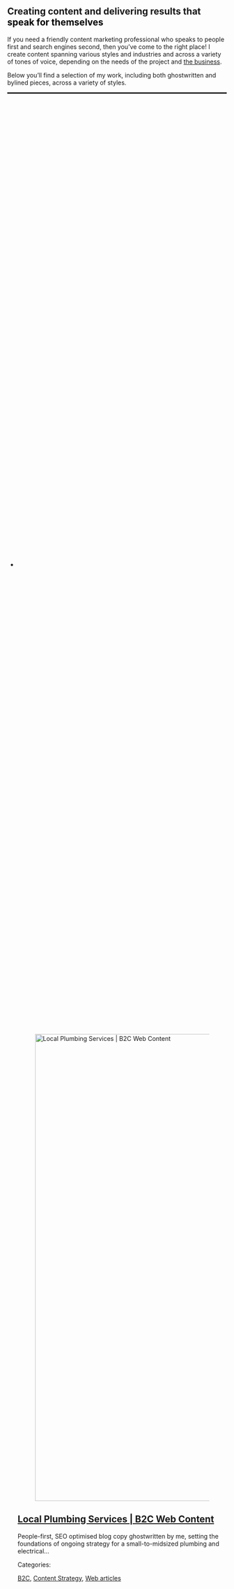 <main class="wp-block-group is-layout-flow wp-block-group-is-layout-flow"><div class="entry-content alignfull wp-block-post-content has-global-padding is-layout-constrained wp-block-post-content-is-layout-constrained"><div class="wp-block-columns is-layout-flex wp-container-core-columns-is-layout-1 wp-block-columns-is-layout-flex"><div class="wp-block-column is-layout-flow wp-block-column-is-layout-flow" style="flex-basis:100%"><div class="wp-block-group is-layout-flow wp-block-group-is-layout-flow"><h2 class="wp-block-heading">Creating content and delivering results that <strong><mark style="background-color:rgba(0, 0, 0, 0)" class="has-inline-color has-custom-color-3-color">speak for themselves</mark></strong></h2><p>If you need a friendly content marketing professional  who speaks to people first and search engines second, then you’ve come to the right place! I create content spanning various styles and industries and across a variety of tones of voice, depending on the needs of the project and <a href="#contact">the business</a>.</p><p>Below you’ll find a selection of my work, including both ghostwritten and bylined pieces, across a variety of styles.</p><hr style="height:3px;" class="wp-block-separator has-text-color has-secondary-color has-alpha-channel-opacity has-secondary-background-color has-background is-style-wide"></div></div></div><div style="--tw-gap-y:48px;" class="wp-block-query alignwide animated fadeIn slower flex-list has-global-padding is-layout-constrained wp-block-query-is-layout-constrained tw-custom-gap"><ul class="is-flex-container columns-3 alignwide wp-block-post-template is-layout-flow wp-block-post-template-is-layout-flow"><li class="wp-block-post post-1408 post type-post status-publish format-standard has-post-thumbnail hentry category-b2c category-content-strategy category-articles-b2c tag-b2c tag-ritz-plumbing-electrical tag-content"><div class="wp-block-column equal-columns is-layout-flow wp-block-group-is-layout-flow"><figure class="tw-img-ratio-3-2 is-style-default wp-block-post-featured-image"><a href="https://web.archive.org/web/20240421074020/https://coreyhatton.au/portfolio/local-plumbing-blog/" target="_self"><img fetchpriority="high" decoding="async" width="1536" height="1069" src="data:image/gif;base64,R0lGODlhAQABAIAAAAAAAP///yH5BAEAAAAALAAAAAABAAEAAAIBRAA7" data-src="https://web.archive.org/web/20240421074020/https://coreyhatton.au/wp-content/uploads/2023/01/RA85.061-1536x1069-1.webp" class="attachment-post-thumbnail size-post-thumbnail not-transparent wp-post-image lazyload" alt="Local Plumbing Services | B2C Web Content" style="--dominant-color: #becdd3;object-fit:cover;" data-srcset="https://web.archive.org/web/20240421074020im_/https://coreyhatton.au/wp-content/uploads/2023/01/RA85.061-1536x1069-1.webp 1536w, https://web.archive.org/web/20240421074020im_/https://coreyhatton.au/wp-content/uploads/2023/01/RA85.061-1536x1069-1-300x209.webp 300w, https://web.archive.org/web/20240421074020im_/https://coreyhatton.au/wp-content/uploads/2023/01/RA85.061-1536x1069-1-1024x713.webp 1024w, https://web.archive.org/web/20240421074020im_/https://coreyhatton.au/wp-content/uploads/2023/01/RA85.061-1536x1069-1-768x535.webp 768w" sizes="(max-width: 1536px) 100vw, 1536px" data-has-transparency="false" data-dominant-color="becdd3"><noscript><img decoding="async" width="1536" height="1069" src="data:image/gif;base64,R0lGODlhAQABAIAAAAAAAP///yH5BAEAAAAALAAAAAABAAEAAAIBRAA7" data-src="https://web.archive.org/web/20240421074020/https://coreyhatton.au/wp-content/uploads/2023/01/RA85.061-1536x1069-1.webp" class="attachment-post-thumbnail size-post-thumbnail not-transparent wp-post-image lazyload lazyload" alt="Local Plumbing Services | B2C Web Content" style="--dominant-color: #becdd3;object-fit:cover;" data-srcset="https://web.archive.org/web/20240421074020im_/https://coreyhatton.au/wp-content/uploads/2023/01/RA85.061-1536x1069-1.webp 1536w, https://web.archive.org/web/20240421074020im_/https://coreyhatton.au/wp-content/uploads/2023/01/RA85.061-1536x1069-1-300x209.webp 300w, https://web.archive.org/web/20240421074020im_/https://coreyhatton.au/wp-content/uploads/2023/01/RA85.061-1536x1069-1-1024x713.webp 1024w, https://web.archive.org/web/20240421074020im_/https://coreyhatton.au/wp-content/uploads/2023/01/RA85.061-1536x1069-1-768x535.webp 768w" sizes="(max-width: 1536px) 100vw, 1536px" data-has-transparency="false" data-dominant-color="becdd3"/><noscript><img decoding="async" width="1536" height="1069" src="https://web.archive.org/web/20240421074020im_/https://coreyhatton.au/wp-content/uploads/2023/01/RA85.061-1536x1069-1.webp" class="attachment-post-thumbnail size-post-thumbnail not-transparent wp-post-image lazyload lazyload" alt="Local Plumbing Services | B2C Web Content" style="--dominant-color: #becdd3;object-fit:cover;" srcset="https://web.archive.org/web/20240421074020im_/https://coreyhatton.au/wp-content/uploads/2023/01/RA85.061-1536x1069-1.webp 1536w, https://web.archive.org/web/20240421074020im_/https://coreyhatton.au/wp-content/uploads/2023/01/RA85.061-1536x1069-1-300x209.webp 300w, https://web.archive.org/web/20240421074020im_/https://coreyhatton.au/wp-content/uploads/2023/01/RA85.061-1536x1069-1-1024x713.webp 1024w, https://web.archive.org/web/20240421074020im_/https://coreyhatton.au/wp-content/uploads/2023/01/RA85.061-1536x1069-1-768x535.webp 768w" sizes="(max-width: 1536px) 100vw, 1536px" data-has-transparency="false" data-dominant-color="becdd3"/></noscript></a></figure><div class="wp-block-group m2 is-layout-flow wp-block-group-is-layout-flow"><div class="wp-block-column is-layout-flow wp-block-group-is-layout-flow"><h2 class="tw-link-hover-underline wp-block-post-title has-large-font-size"><a href="https://web.archive.org/web/20240421074020/https://coreyhatton.au/portfolio/local-plumbing-blog/" target="_self">Local Plumbing Services | B2C Web Content</a></h2><div class="wp-block-post-excerpt"><p class="wp-block-post-excerpt__excerpt">People-first, SEO optimised blog copy ghostwritten by me, setting the foundations of ongoing strategy for a small-to-midsized plumbing and electrical…</p></div></div><div class="wp-block-group has-small-font-size bottom is-layout-flex wp-container-core-group-is-layout-9 wp-block-group-is-layout-flex"><p>Categories:</p><div class="taxonomy-category tw-link-hover-underline wp-block-post-terms"><a href="https://web.archive.org/web/20240421074020/https://coreyhatton.au/portfolio/category/b2c/" rel="tag">B2C</a><span class="wp-block-post-terms__separator">, </span><a href="https://web.archive.org/web/20240421074020/https://coreyhatton.au/portfolio/category/content-strategy/" rel="tag">Content Strategy</a><span class="wp-block-post-terms__separator">, </span><a href="https://web.archive.org/web/20240421074020/https://coreyhatton.au/portfolio/category/b2c/articles-b2c/" rel="tag">Web articles</a></div></div></div></div></li><li class="wp-block-post post-1424 post type-post status-publish format-standard has-post-thumbnail hentry category-content-strategy category-personal-blogs tag-personal"><div class="wp-block-column equal-columns is-layout-flow wp-block-group-is-layout-flow"><figure class="tw-img-ratio-3-2 is-style-default wp-block-post-featured-image"><a href="https://web.archive.org/web/20240421074020/https://coreyhatton.au/portfolio/ai-writing-blog/" target="_self"><img decoding="async" width="723" height="720" src="data:image/gif;base64,R0lGODlhAQABAIAAAAAAAP///yH5BAEAAAAALAAAAAABAAEAAAIBRAA7" data-src="https://web.archive.org/web/20240421074020/https://coreyhatton.au/wp-content/uploads/2023/01/Ai-hotpot.webp" class="attachment-post-thumbnail size-post-thumbnail not-transparent wp-post-image lazyload" alt="AI Writing and Writers | Personal Blog Article" style="--dominant-color: #656b6c;object-fit:cover;" data-srcset="https://web.archive.org/web/20240421074020im_/https://coreyhatton.au/wp-content/uploads/2023/01/Ai-hotpot.webp 723w, https://web.archive.org/web/20240421074020im_/https://coreyhatton.au/wp-content/uploads/2023/01/Ai-hotpot-300x300.webp 300w, https://web.archive.org/web/20240421074020im_/https://coreyhatton.au/wp-content/uploads/2023/01/Ai-hotpot-150x150.webp 150w" sizes="(max-width: 723px) 100vw, 723px" data-has-transparency="false" data-dominant-color="656b6c"><noscript><img decoding="async" width="723" height="720" src="data:image/gif;base64,R0lGODlhAQABAIAAAAAAAP///yH5BAEAAAAALAAAAAABAAEAAAIBRAA7" data-src="https://web.archive.org/web/20240421074020/https://coreyhatton.au/wp-content/uploads/2023/01/Ai-hotpot.webp" class="attachment-post-thumbnail size-post-thumbnail not-transparent wp-post-image lazyload lazyload" alt="AI Writing and Writers | Personal Blog Article" style="--dominant-color: #656b6c;object-fit:cover;" data-srcset="https://web.archive.org/web/20240421074020im_/https://coreyhatton.au/wp-content/uploads/2023/01/Ai-hotpot.webp 723w, https://web.archive.org/web/20240421074020im_/https://coreyhatton.au/wp-content/uploads/2023/01/Ai-hotpot-300x300.webp 300w, https://web.archive.org/web/20240421074020im_/https://coreyhatton.au/wp-content/uploads/2023/01/Ai-hotpot-150x150.webp 150w" sizes="(max-width: 723px) 100vw, 723px" data-has-transparency="false" data-dominant-color="656b6c"/><noscript><img decoding="async" width="723" height="720" src="https://web.archive.org/web/20240421074020im_/https://coreyhatton.au/wp-content/uploads/2023/01/Ai-hotpot.webp" class="attachment-post-thumbnail size-post-thumbnail not-transparent wp-post-image lazyload lazyload" alt="AI Writing and Writers | Personal Blog Article" style="--dominant-color: #656b6c;object-fit:cover;" srcset="https://web.archive.org/web/20240421074020im_/https://coreyhatton.au/wp-content/uploads/2023/01/Ai-hotpot.webp 723w, https://web.archive.org/web/20240421074020im_/https://coreyhatton.au/wp-content/uploads/2023/01/Ai-hotpot-300x300.webp 300w, https://web.archive.org/web/20240421074020im_/https://coreyhatton.au/wp-content/uploads/2023/01/Ai-hotpot-150x150.webp 150w" sizes="(max-width: 723px) 100vw, 723px" data-has-transparency="false" data-dominant-color="656b6c"/></noscript></a></figure><div class="wp-block-group m2 is-layout-flow wp-block-group-is-layout-flow"><div class="wp-block-column is-layout-flow wp-block-group-is-layout-flow"><h2 class="tw-link-hover-underline wp-block-post-title has-large-font-size"><a href="https://web.archive.org/web/20240421074020/https://coreyhatton.au/portfolio/ai-writing-blog/" target="_self">AI Writing and Writers | Personal Blog Article</a></h2><div class="wp-block-post-excerpt"><p class="wp-block-post-excerpt__excerpt">Thoughts on the use of AI writers, GPT-led writing tools and the role of the content writer in the approaching…</p></div></div><div class="wp-block-group has-small-font-size bottom is-layout-flex wp-container-core-group-is-layout-13 wp-block-group-is-layout-flex"><p>Categories:</p><div class="taxonomy-category tw-link-hover-underline wp-block-post-terms"><a href="https://web.archive.org/web/20240421074020/https://coreyhatton.au/portfolio/category/content-strategy/" rel="tag">Content Strategy</a><span class="wp-block-post-terms__separator">, </span><a href="https://web.archive.org/web/20240421074020/https://coreyhatton.au/portfolio/category/personal-blogs/" rel="tag">Personal blogs</a></div></div></div></div></li><li class="wp-block-post post-3579 post type-post status-publish format-standard has-post-thumbnail hentry category-b2c category-articles-b2c"><div class="wp-block-column equal-columns is-layout-flow wp-block-group-is-layout-flow"><figure class="tw-img-ratio-3-2 is-style-default wp-block-post-featured-image"><a href="https://web.archive.org/web/20240421074020/https://coreyhatton.au/portfolio/boutique-fashion-e-store-b2c-web-content/" target="_self"><img decoding="async" width="750" height="1000" src="data:image/gif;base64,R0lGODlhAQABAIAAAAAAAP///yH5BAEAAAAALAAAAAABAAEAAAIBRAA7" data-src="https://web.archive.org/web/20240421074020/https://coreyhatton.au/wp-content/uploads/2023/02/IMG_0589_2_750x.webp" class="attachment-post-thumbnail size-post-thumbnail not-transparent wp-post-image lazyload" alt="Boutique Fashion e-Store | B2C Web Content" style="--dominant-color: #8caabb;object-fit:cover;" data-srcset="https://web.archive.org/web/20240421074020im_/https://coreyhatton.au/wp-content/uploads/2023/02/IMG_0589_2_750x.webp 750w, https://web.archive.org/web/20240421074020im_/https://coreyhatton.au/wp-content/uploads/2023/02/IMG_0589_2_750x-225x300.webp 225w" sizes="(max-width: 750px) 100vw, 750px" data-has-transparency="false" data-dominant-color="8caabb"><noscript><img decoding="async" width="750" height="1000" src="data:image/gif;base64,R0lGODlhAQABAIAAAAAAAP///yH5BAEAAAAALAAAAAABAAEAAAIBRAA7" data-src="https://web.archive.org/web/20240421074020/https://coreyhatton.au/wp-content/uploads/2023/02/IMG_0589_2_750x.webp" class="attachment-post-thumbnail size-post-thumbnail not-transparent wp-post-image lazyload lazyload" alt="Boutique Fashion e-Store | B2C Web Content" style="--dominant-color: #8caabb;object-fit:cover;" data-srcset="https://web.archive.org/web/20240421074020im_/https://coreyhatton.au/wp-content/uploads/2023/02/IMG_0589_2_750x.webp 750w, https://web.archive.org/web/20240421074020im_/https://coreyhatton.au/wp-content/uploads/2023/02/IMG_0589_2_750x-225x300.webp 225w" sizes="(max-width: 750px) 100vw, 750px" data-has-transparency="false" data-dominant-color="8caabb"/><noscript><img decoding="async" width="750" height="1000" src="https://web.archive.org/web/20240421074020im_/https://coreyhatton.au/wp-content/uploads/2023/02/IMG_0589_2_750x.webp" class="attachment-post-thumbnail size-post-thumbnail not-transparent wp-post-image lazyload lazyload" alt="Boutique Fashion e-Store | B2C Web Content" style="--dominant-color: #8caabb;object-fit:cover;" srcset="https://web.archive.org/web/20240421074020im_/https://coreyhatton.au/wp-content/uploads/2023/02/IMG_0589_2_750x.webp 750w, https://web.archive.org/web/20240421074020im_/https://coreyhatton.au/wp-content/uploads/2023/02/IMG_0589_2_750x-225x300.webp 225w" sizes="(max-width: 750px) 100vw, 750px" data-has-transparency="false" data-dominant-color="8caabb"/></noscript></a></figure><div class="wp-block-group m2 is-layout-flow wp-block-group-is-layout-flow"><div class="wp-block-column is-layout-flow wp-block-group-is-layout-flow"><h2 class="tw-link-hover-underline wp-block-post-title has-large-font-size"><a href="https://web.archive.org/web/20240421074020/https://coreyhatton.au/portfolio/boutique-fashion-e-store-b2c-web-content/" target="_self">Boutique Fashion e-Store | B2C Web Content</a></h2><div class="wp-block-post-excerpt"><p class="wp-block-post-excerpt__excerpt">This sample was written for a boutique fashion startup focusing on local travel in Western Australia. This particular piece of…</p></div></div><div class="wp-block-group has-small-font-size bottom is-layout-flex wp-container-core-group-is-layout-17 wp-block-group-is-layout-flex"><p>Categories:</p><div class="taxonomy-category tw-link-hover-underline wp-block-post-terms"><a href="https://web.archive.org/web/20240421074020/https://coreyhatton.au/portfolio/category/b2c/" rel="tag">B2C</a><span class="wp-block-post-terms__separator">, </span><a href="https://web.archive.org/web/20240421074020/https://coreyhatton.au/portfolio/category/b2c/articles-b2c/" rel="tag">Web articles</a></div></div></div></div></li><li class="wp-block-post post-3586 post type-post status-publish format-standard has-post-thumbnail hentry category-academic category-content-strategy"><div class="wp-block-column equal-columns is-layout-flow wp-block-group-is-layout-flow"><figure class="tw-img-ratio-3-2 is-style-default wp-block-post-featured-image"><a href="https://web.archive.org/web/20240421074020/https://coreyhatton.au/portfolio/value-co-creation-academic-publication/" target="_self"><img decoding="async" width="425" height="307" src="data:image/gif;base64,R0lGODlhAQABAIAAAAAAAP///yH5BAEAAAAALAAAAAABAAEAAAIBRAA7" data-src="https://web.archive.org/web/20240421074020/https://coreyhatton.au/wp-content/uploads/2023/02/8eec5b5b-ccd5-431d-82cd-964e30cf94ec-e1675749030490.png" class="attachment-post-thumbnail size-post-thumbnail wp-post-image lazyload" alt="Value Co-Creation | Academic Publication" style="object-fit:cover;" data-srcset="https://web.archive.org/web/20240421074020im_/https://coreyhatton.au/wp-content/uploads/2023/02/8eec5b5b-ccd5-431d-82cd-964e30cf94ec-e1675749030490.png 425w, https://web.archive.org/web/20240421074020im_/https://coreyhatton.au/wp-content/uploads/2023/02/8eec5b5b-ccd5-431d-82cd-964e30cf94ec-e1675749030490-300x217.png 300w" sizes="(max-width: 425px) 100vw, 425px"><noscript><img decoding="async" width="425" height="307" src="data:image/gif;base64,R0lGODlhAQABAIAAAAAAAP///yH5BAEAAAAALAAAAAABAAEAAAIBRAA7" data-src="https://web.archive.org/web/20240421074020/https://coreyhatton.au/wp-content/uploads/2023/02/8eec5b5b-ccd5-431d-82cd-964e30cf94ec-e1675749030490.png" class="attachment-post-thumbnail size-post-thumbnail wp-post-image lazyload lazyload" alt="Value Co-Creation | Academic Publication" style="object-fit:cover;" data-srcset="https://web.archive.org/web/20240421074020im_/https://coreyhatton.au/wp-content/uploads/2023/02/8eec5b5b-ccd5-431d-82cd-964e30cf94ec-e1675749030490.png 425w, https://web.archive.org/web/20240421074020im_/https://coreyhatton.au/wp-content/uploads/2023/02/8eec5b5b-ccd5-431d-82cd-964e30cf94ec-e1675749030490-300x217.png 300w" sizes="(max-width: 425px) 100vw, 425px"/><noscript><img decoding="async" width="425" height="307" src="https://web.archive.org/web/20240421074020im_/https://coreyhatton.au/wp-content/uploads/2023/02/8eec5b5b-ccd5-431d-82cd-964e30cf94ec-e1675749030490.png" class="attachment-post-thumbnail size-post-thumbnail wp-post-image lazyload lazyload" alt="Value Co-Creation | Academic Publication" style="object-fit:cover;" srcset="https://web.archive.org/web/20240421074020im_/https://coreyhatton.au/wp-content/uploads/2023/02/8eec5b5b-ccd5-431d-82cd-964e30cf94ec-e1675749030490.png 425w, https://web.archive.org/web/20240421074020im_/https://coreyhatton.au/wp-content/uploads/2023/02/8eec5b5b-ccd5-431d-82cd-964e30cf94ec-e1675749030490-300x217.png 300w" sizes="(max-width: 425px) 100vw, 425px"/></noscript></a></figure><div class="wp-block-group m2 is-layout-flow wp-block-group-is-layout-flow"><div class="wp-block-column is-layout-flow wp-block-group-is-layout-flow"><h2 class="tw-link-hover-underline wp-block-post-title has-large-font-size"><a href="https://web.archive.org/web/20240421074020/https://coreyhatton.au/portfolio/value-co-creation-academic-publication/" target="_self">Value Co-Creation | Academic Publication</a></h2><div class="wp-block-post-excerpt"><p class="wp-block-post-excerpt__excerpt">Co-written following the completion of my Honours thesis at the University of Western Australia, this paper explores links between the…</p></div></div><div class="wp-block-group has-small-font-size bottom is-layout-flex wp-container-core-group-is-layout-21 wp-block-group-is-layout-flex"><p>Categories:</p><div class="taxonomy-category tw-link-hover-underline wp-block-post-terms"><a href="https://web.archive.org/web/20240421074020/https://coreyhatton.au/portfolio/category/academic/" rel="tag">Academic</a><span class="wp-block-post-terms__separator">, </span><a href="https://web.archive.org/web/20240421074020/https://coreyhatton.au/portfolio/category/content-strategy/" rel="tag">Content Strategy</a></div></div></div></div></li></ul></div><hr style="height:3px;" class="wp-block-separator has-text-color has-secondary-color has-alpha-channel-opacity has-secondary-background-color has-background is-style-wide"><div class="wp-block-group alignfull bg1 fadeIn has-primary-background-color has-background has-global-padding is-layout-constrained wp-block-group-is-layout-constrained" style="border-top-color:var(--wp--preset--color--custom-color-2);border-top-width:7px;border-bottom-color:var(--wp--preset--color--custom-color-2);border-bottom-width:7px;padding-top:var(--wp--preset--spacing--40);padding-right:var(--wp--preset--spacing--30);padding-bottom:var(--wp--preset--spacing--40);padding-left:var(--wp--preset--spacing--30)"><div class="wp-block-group hover-zoom tw-rounded animated fadeIn delay-100ms testimonial has-tertiary-background-color has-background tw-shadow has-global-padding is-layout-constrained wp-container-core-group-is-layout-25 wp-block-group-is-layout-constrained" style="padding-top:var(--wp--preset--spacing--30);padding-right:var(--wp--preset--spacing--30);padding-bottom:var(--wp--preset--spacing--30);padding-left:var(--wp--preset--spacing--30)"><p class="has-text-align-center has-large-font-size">“You’re doing an absolute stellar job with us&nbsp;Corey, there’s no doubt we will be with you for the long term. The value your writing and insights bring to our business have been immensely beneficial.”</p><div class="wp-block-group is-content-justification-center is-nowrap is-layout-flex wp-container-core-group-is-layout-24 wp-block-group-is-layout-flex"><figure class="wp-block-image alignleft size-thumbnail is-resized is-style-rounded"><img data-dominant-color="786761" data-has-transparency="false" style="--dominant-color: #786761;" decoding="async" src="data:image/gif;base64,R0lGODlhAQABAIAAAAAAAP///yH5BAEAAAAALAAAAAABAAEAAAIBRAA7" data-src="https://web.archive.org/web/20240421074020/https://coreyhatton.au/wp-content/uploads/2023/04/avatar-150x150.webp" alt="" class="not-transparent wp-image-3782 lazyload" width="75" height="75"><noscript><img data-dominant-color="786761" data-has-transparency="false" style="--dominant-color: #786761;" decoding="async" src="https://web.archive.org/web/20240421074020im_/https://coreyhatton.au/wp-content/uploads/2023/04/avatar-150x150.webp" alt="" class="not-transparent wp-image-3782 lazyload" width="75" height="75" srcset="https://web.archive.org/web/20240421074020im_/https://coreyhatton.au/wp-content/uploads/2023/04/avatar-150x150.webp 150w, https://web.archive.org/web/20240421074020im_/https://coreyhatton.au/wp-content/uploads/2023/04/avatar-jpeg.webp 176w" sizes="(max-width: 75px) 100vw, 75px"/></noscript></figure><p class="has-small-font-size"><strong>Stephen O’Brien</strong>, Managing Director of <a href="https://web.archive.org/web/20240421074020/https://ritzplumbingandelectrical.com.au/">Ritz Plumbing &amp; Electrical</a> <em> </em></p></div></div></div></div></main>
